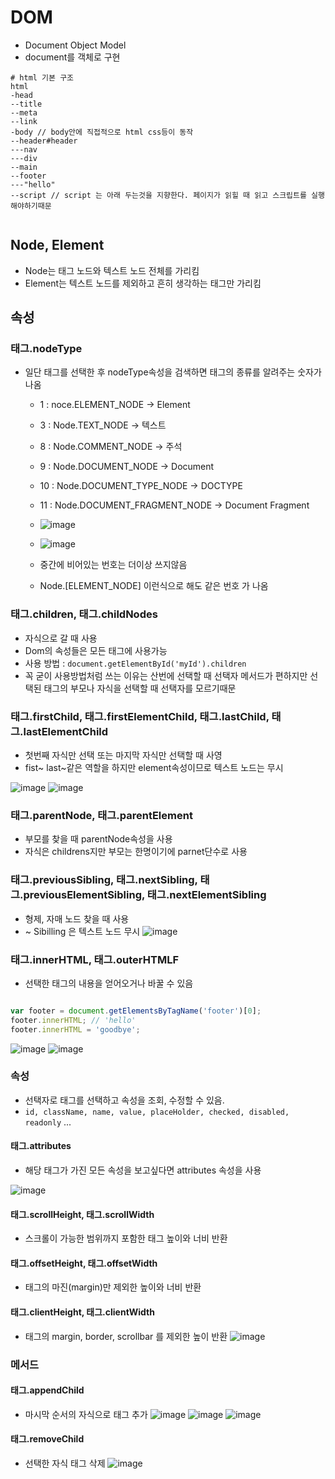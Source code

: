 # DOM
- Document Object Model
- document를 객체로 구현
``` 
# html 기본 구조
html
-head
--title
--meta
--link
-body // body안에 직접적으로 html css등이 동작
--header#header
---nav
---div
--main
--footer
---"hello"
--script // script 는 아래 두는것을 지향한다. 페이지가 읽힐 때 읽고 스크립트를 실행해야하기때문


```


## Node, Element
- Node는 태그 노드와 텍스트 노드 전체를 가리킴
- Element는 텍스트 노드를 제외하고 흔히 생각하는 태그만 가리킴

## 속성
### 태그.nodeType
- 일단 태그를 선택한 후 nodeType속성을 검색하면 태그의 종류를 알려주는 숫자가 나옴
  - 1 : noce.ELEMENT_NODE -> Element
  - 3 : Node.TEXT_NODE -> 텍스트
  - 8 : Node.COMMENT_NODE -> 주석 
  - 9 : Node.DOCUMENT_NODE -> Document
  - 10 : Node.DOCUMENT_TYPE_NODE -> DOCTYPE 
  - 11 : Node.DOCUMENT_FRAGMENT_NODE -> Document Fragment
 
  - ![image](https://github.com/786khk/javascript_ref_zeroCho/assets/78067072/615cf0f5-c668-4cd0-9c84-eb0200c87abc)
 
  - ![image](https://github.com/786khk/javascript_ref_zeroCho/assets/78067072/1668c553-653e-4604-9074-aeb311edbd57)

  - 중간에 비어있는 번호는 더이상 쓰지않음
  - Node.[ELEMENT_NODE]  이런식으로 해도 같은 번호 가 나옴

### 태그.children, 태그.childNodes
- 자식으로 갈 때 사용
- Dom의 속성들은 모든 태그에 사용가능
- 사용 방법 : `document.getElementById('myId').children` 
- 꼭 굳이 사용방법처럼 쓰는 이유는 산번에 선택할 때 선택자 메서드가 편하지만 선택된 태그의 부모나 자식을 선택할 때 선택자를 모르기때문
### 태그.firstChild, 태그.firstElementChild, 태그.lastChild, 태그.lastElementChild
- 첫번째 자식만 선택 또는 마지막 자식만 선택할 때 사영
- fist~ last~같은 역할을 하지만 element속성이므로 텍스트 노드는 무시

![image](https://github.com/786khk/javascript_ref_zeroCho/assets/78067072/5572c549-ca2e-4b8b-a26f-3df7c817d8b6)
![image](https://github.com/786khk/javascript_ref_zeroCho/assets/78067072/48383635-57f1-4a45-be7c-f7e72b6cb249)

### 태그.parentNode, 태그.parentElement
- 부모를 찾을 때 parentNode속성을 사용
- 자식은 childrens지만 부모는 한명이기에 parnet단수로 사용
### 태그.previousSibling, 태그.nextSibling, 태그.previousElementSibling, 태그.nextElementSibling
- 형제, 자매 노드 찾을 때 사용
- ~ Sibilling 은 텍스트 노드 무시
![image](https://github.com/786khk/javascript_ref_zeroCho/assets/78067072/444b08af-9e32-4213-b5e7-435604a346cd)

### 태그.innerHTML, 태그.outerHTMLF
- 선택한 태그의 내용을 얻어오거나 바꿀 수 있음
```javascript

var footer = document.getElementsByTagName('footer')[0];
footer.innerHTML; // 'hello'
footer.innerHTML = 'goodbye';

```
![image](https://github.com/786khk/javascript_ref_zeroCho/assets/78067072/07fdb862-549a-4d18-a6d1-0bc42219ba16)
![image](https://github.com/786khk/javascript_ref_zeroCho/assets/78067072/600d3334-d628-437a-932a-1106212c62d6)


### 속성
- 선택자로 태그를 선택하고 속성을 조회, 수정할 수 있음.
- `id, className, name, value, placeHolder, checked, disabled, readonly` ...


#### 태그.attributes
- 해당 태그가 가진 모든 속성을 보고싶다면 attributes 속성을 사용

![image](https://github.com/786khk/javascript_ref_zeroCho/assets/78067072/5c8d47fc-ca7e-4161-8e01-123763aba185)

#### 태그.scrollHeight, 태그.scrollWidth
- 스크롤이 가능한 범위까지 포함한 태그 높이와 너비 반환
#### 태그.offsetHeight, 태그.offsetWidth
- 태그의 마진(margin)만 제외한 높이와 너비 반환
#### 태그.clientHeight, 태그.clientWidth
- 태그의 margin, border, scrollbar 를 제외한 높이 반환
![image](https://github.com/786khk/javascript_ref_zeroCho/assets/78067072/d7302c70-0eba-452e-abc5-9887f12fac0b)


### 메서드
#### 태그.appendChild
- 마시막 순서의 자식으로 태그 추가
![image](https://github.com/786khk/javascript_ref_zeroCho/assets/78067072/02802836-94e7-470b-8dac-44b0135b4ebf)
![image](https://github.com/786khk/javascript_ref_zeroCho/assets/78067072/8e0b4fd7-db72-4320-830d-d331f5526c1a)
![image](https://github.com/786khk/javascript_ref_zeroCho/assets/78067072/aaa1edad-3e01-4f13-9ae9-18622701d6ee)


#### 태그.removeChild
- 선택한 자식 태그 삭제
![image](https://github.com/786khk/javascript_ref_zeroCho/assets/78067072/1c6751c1-ca69-4e74-b2f4-226cac1fc6ae)
